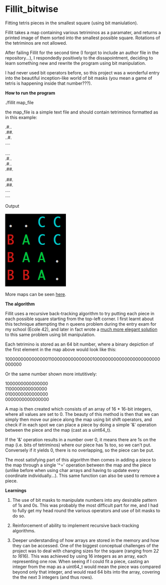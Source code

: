 # Fillit_bitwise
Fitting tetris pieces in the smallest square (using bit maniulation).

Fillit takes a map containing various tetriminos as a paramater, and returns a printed image of them sorted into the smallest possible square. Rotations of the tetriminos are not allowed.

After failing Fillit for the second time (I forgot to include an author file in the repository...), I respondedly positively to the dissapointment, deciding to learn something new and rewrite the program using bit manipulation.

I had never used bit operators before, so this project was a wonderful entry into the beautiful inception-like world of bit masks (you mean a game of tetris is happening inside that number???).

<b>How to run the program</b>

./fillit map_file

the map_file is a simple text file and should contain tetriminos formatted as in this example:

.#..<br/>
.##.<br/>
..#.<br/>
....<br/>
<br/>
....<br/>
.#..<br/>
.#..<br/>
.##.<br/>
<br/>
.##.<br/>
.##.<br/>
....<br/>
....<br/>
<br/>
Output<br/><br/>
<img src="https://github.com/SamLynnEvans/Fillit_bitwise/blob/master/output_example.png"/>

More maps can be seen <a href="https://github.com/miniponps/42-Fillit/tree/master/map">here</a>.

<b>The algorithm</b>

Fillit uses a recursive back-tracking algorithm to try putting each piece in each possible square starting from the top-left corner. I first learnt about this technique attempting the n queens problem during the entry exam for my school (Ecole 42), and later in fact wrote a <a href="https://github.com/SamLynnEvans/nqueens_bitwise">much more elegant solution</a> to this same problem using bit manipulation.

Each tetrimino is stored as an 64 bit number, where a binary depiction of the first element in the map above would look like this:

1000000000000000110000000000000001000000000000000000000000000000

Or the same number shown more intutitively:

1000000000000000<br/>
1100000000000000<br/>
0100000000000000<br/>
0000000000000000<br/>

A map is then created which consists of an array of 16 * 16-bit integers, where all values are set to 0. The beauty of this method is then that we can simply then move our piece along the map using bit shift operators, and check if in each spot we can place a piece by doing a simple '&' operation between the piece and the map (cast as a uint64_t). 

If the '&' operation results in a number over 0, it means there are 1s on the map (i.e. bits of tetriminos) where our piece has 1s too, so we can't put. Conversely if it yields 0, there is no overlapping, so the piece can be put.

The most satisfying part of this algorithm then comes in adding a piece to the map through a single '^=' operation between the map and the piece (unlike before when using char arrays and having to update every coordinate individually...). This same function can also be used to remove a piece.

<b>Learnings</b>

1. The use of bit masks to manipulate numbers into any desirable pattern of 1s and 0s. This was probably the most difficult part for me, and I had to fully get my head round the various operators and use of bit masks to do so.

2. Reinforcement of ability to implement recursive back-tracking algorithms.

3. Deeper understanding of how arrays are stored in the memory and how they can be accessed. One of the biggest conceptual challenges of the project was to deal with changing sizes for the square (ranging from 2*2 to 16*16). This was achieved by using 16 integers as an array, each representing one row. When seeing if I could fit a piece, casting an integer from the map as a uint64_t would mean the piece was compared beyond only that integer, and would read 64 bits into the array, covering the the next 3 integers (and thus rows). 
